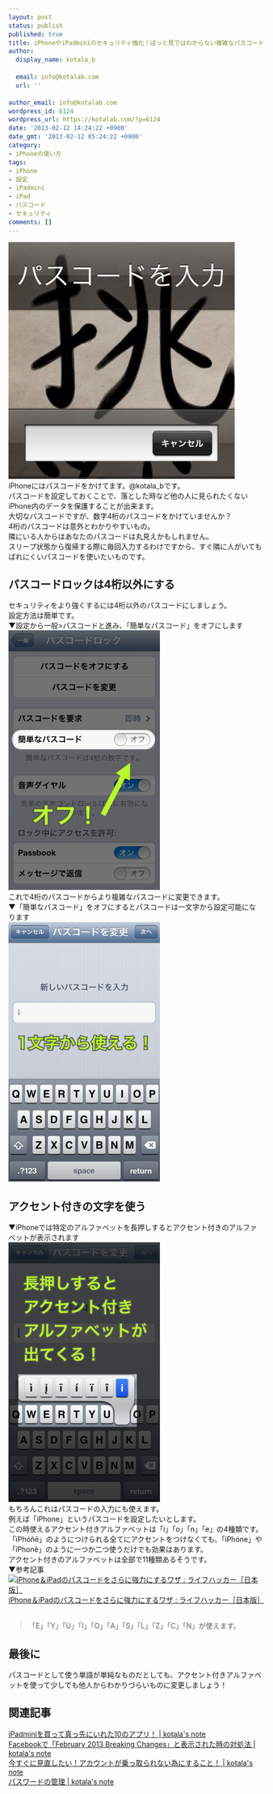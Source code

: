 ```yaml
---
layout: post
status: publish
published: true
title: iPhoneやiPadminiのセキュリティ強化！ぱっと見ではわからない複雑なパスコードを設定する方法
author:
  display_name: kotala_b

  email: info@kotalab.com
  url: ''

author_email: info@kotalab.com
wordpress_id: 6124
wordpress_url: https://kotalab.com/?p=6124
date: '2013-02-12 14:24:22 +0900'
date_gmt: '2013-02-12 05:24:22 +0900'
category:
- iPhoneの使い方
tags:
- iPhone
- 設定
- iPadmini
- iPad
- パスコード
- セキュリティ
comments: []
---
```

<p><img src="/wp-content/uploads/passcode_130212-448x468.jpg" alt="passcode_130212" width="448" height="468" class="alignnone size-large wp-image-6128" /><br />
iPhoneにはパスコードをかけてます。@kotala_bです。<br />
パスコードを設定しておくことで、落とした時など他の人に見られたくないiPhone内のデータを保護することが出来ます。<br />
大切なパスコードですが、数字4桁のパスコードをかけていませんか？<br />
4桁のパスコードは意外とわかりやすいもの。<br />
隣にいる人からはあなたのパスコードは丸見えかもしれません。<br />
スリープ状態から復帰する際に毎回入力するわけですから、すぐ隣に人がいてもばれにくいパスコードを使いたいものです。<br />
</p>
<!--more-->
<h2>パスコードロックは4桁以外にする</h2>
<p>セキュリティをより強くするには4桁以外のパスコードにしましょう。<br />
設定方法は簡単です。<br />
▼設定から一般>パスコードと進み、「簡単なパスコード」をオフにします<br />
<img src="/wp-content/uploads/passcode_130212_01-300x513.png" alt="passcode_130212_01" width="300" height="513" class="alignnone size-medium wp-image-6127" /><br />
これで4桁のパスコードからより複雑なパスコードに変更できます。<br />
▼「簡単なパスコード」をオフにするとパスコードは一文字から設定可能になります<br />
<img src="/wp-content/uploads/passcode_130212_02-300x513.png" alt="passcode_130212_02" width="300" height="513" class="alignnone size-medium wp-image-6126" /></p>
<h2>アクセント付きの文字を使う</h2>
<p>▼iPhoneでは特定のアルファベットを長押しするとアクセント付きのアルファベットが表示されます<br />
<img src="/wp-content/uploads/passcode_130212_03-300x513.png" alt="passcode_130212_03" width="300" height="513" class="alignnone size-medium wp-image-6125" /><br />
もちろんこれはパスコードの入力にも使えます。<br />
例えば「iPhone」というパスコードを設定したいとします。<br />
この時使えるアクセント付きアルファベットは「i」「o」「n」「e」の4種類です。<br />
「&iuml;Ph&oacute;&ntilde;ē」のようにつけられる全てにアクセントをつけなくても、「iPh&oacute;ne」や「&iacute;Phon&ecirc;」のように一つか二つ使うだけでも効果はあります。<br />
アクセント付きのアルファベットは全部で11種類あるそうです。<br />
▼参考記事<br />
<a href="https://www.lifehacker.jp/sp/2013/01/130126passcode_stronger.html?r=www.google.com" target="_blank"><img class="alignleft" src="https://capture.heartrails.com/150x130?https://www.lifehacker.jp/sp/2013/01/130126passcode_stronger.html?r=www.google.com" alt="iPhone＆iPadのパスコードをさらに強力にするワザ : ライフハッカー［日本版］" width="150" height="130" /></a><a href="https://www.lifehacker.jp/sp/2013/01/130126passcode_stronger.html?r=www.google.com" target="_blank">iPhone＆iPadのパスコードをさらに強力にするワザ : ライフハッカー［日本版］</a><span class="removed_link" title="b.hatena.ne.jp/entry/https://www.lifehacker.jp/sp/2013/01/130126passcode_stronger.html?r=www.google.com"><img border="0" src="https://b.hatena.ne.jp/entry/image/https://www.lifehacker.jp/sp/2013/01/130126passcode_stronger.html?r=www.google.com" alt="" /></span><br style="clear:both;" /></p>
<blockquote><p>「E」「Y」「U」「I」「O」「A」「S」「L」「Z」「C」「N」が使えます。
</p></blockquote>
<h2>最後に</h2>
<p>パスコードとして使う単語が単純なものだとしても、アクセント付きアルファベットを使って少しでも他人からわかりづらいものに変更しましょう！</p>
<h2 class="rele">関連記事</h2>
<p><a href="/ipadmini-first10app" target="_blank">iPadminiを買って真っ先にいれた10のアプリ！ | kotala's note</a><br />
<a href="/facebook-error-feb" target="_blank">Facebookで「February 2013 Breaking Changes」と表示された時の対処法 | kotala's note</a><br />
<a href="/pass-secu" target="_blank">今すぐに見直したい！アカウントが乗っ取られない為にすること！ | kotala's note</a><br />
<a href="/pass-management" target="_blank">パスワードの管理 | kotala's note</a></p>
